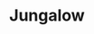 ---
facebook: https://facebook.com/justinablakeney
instagram: https://instagram.com/thejungalow
logohandle: jungalow
pinterest: https://pinterest.com/justinablakeney
sort: jungalow
title: Jungalow
twitter: https://x.com/thejungalow
website: https://www.jungalow.com/
---